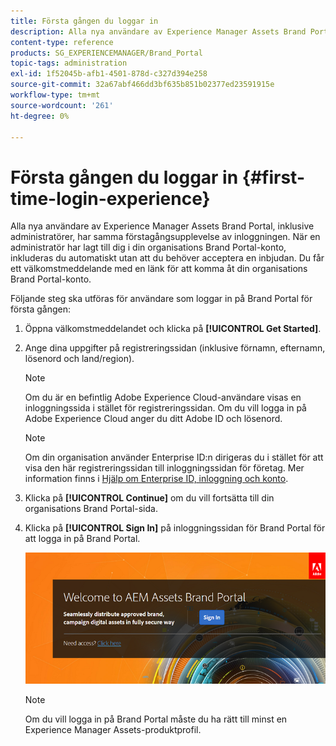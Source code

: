 ```yaml
---
title: Första gången du loggar in
description: Alla nya användare av Experience Manager Assets Brand Portal, inklusive administratörer, har samma förstagångsupplevelse av inloggningen. När en administratör har lagt till dig i din organisations Brand Portal-konto, inkluderas du automatiskt utan att du behöver acceptera en inbjudan. Du får ett välkomstmeddelande med en länk för att komma åt din organisations Brand Portal-konto.
content-type: reference
products: SG_EXPERIENCEMANAGER/Brand_Portal
topic-tags: administration
exl-id: 1f52045b-afb1-4501-878d-c327d394e258
source-git-commit: 32a67abf466dd3bf635b851b02377ed23591915e
workflow-type: tm+mt
source-wordcount: '261'
ht-degree: 0%

---
```


# Första gången du loggar in {#first-time-login-experience}

Alla nya användare av Experience Manager Assets Brand Portal, inklusive administratörer, har samma förstagångsupplevelse av inloggningen. När en administratör har lagt till dig i din organisations Brand Portal-konto, inkluderas du automatiskt utan att du behöver acceptera en inbjudan. Du får ett välkomstmeddelande med en länk för att komma åt din organisations Brand Portal-konto.

Följande steg ska utföras för användare som loggar in på Brand Portal för första gången:

1. Öppna välkomstmeddelandet och klicka på **[!UICONTROL Get Started]**.

1. Ange dina uppgifter på registreringssidan (inklusive förnamn, efternamn, lösenord och land/region).

   >[!NOTE]
   >
   >Om du är en befintlig Adobe Experience Cloud-användare visas en inloggningssida i stället för registreringssidan. Om du vill logga in på Adobe Experience Cloud anger du ditt Adobe ID och lösenord.

   >[!NOTE]
   >
   >Om din organisation använder Enterprise ID:n dirigeras du i stället för att visa den här registreringssidan till inloggningssidan för företag. Mer information finns i [Hjälp om Enterprise ID, inloggning och konto](https://helpx.adobe.com/in/enterprise/kb/enterprise-id-faq.html).

1. Klicka på **[!UICONTROL Continue]** om du vill fortsätta till din organisations Brand Portal-sida.
1. Klicka på **[!UICONTROL Sign In]** på inloggningssidan för Brand Portal för att logga in på Brand Portal.

   ![Brand Portal Sign-sida](assets/signin-onboarding.png)

   >[!NOTE]
   >
   >Om du vill logga in på Brand Portal måste du ha rätt till minst en Experience Manager Assets-produktprofil.
